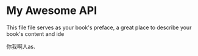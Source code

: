 # My Awesome API

This file file serves as your book's preface, a great place to describe your book's content and ide

你我啊人as.



